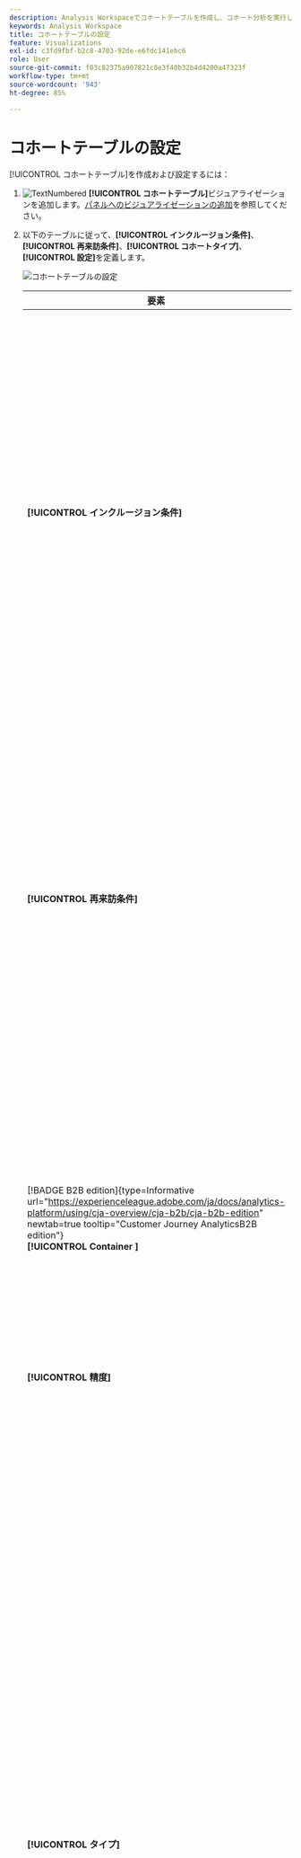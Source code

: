 ```yaml
---
description: Analysis Workspaceでコホートテーブルを作成し、コホート分析を実行します。
keywords: Analysis Workspace
title: コホートテーブルの設定
feature: Visualizations
exl-id: c3fd9fbf-b2c8-4703-92de-e6fdc141ebc6
role: User
source-git-commit: f03c82375a907821c8e3f40b32b4d4200a47323f
workflow-type: tm+mt
source-wordcount: '943'
ht-degree: 85%

---
```


# コホートテーブルの設定

[!UICONTROL コホートテーブル]を作成および設定するには：

1. ![TextNumbered](/help/assets/icons/TextNumbered.svg) **[!UICONTROL コホートテーブル]**&#x200B;ビジュアライゼーションを追加します。[パネルへのビジュアライゼーションの追加](../freeform-analysis-visualizations.md#add-visualizations-to-a-panel)を参照してください。

1. 以下のテーブルに従って、**[!UICONTROL インクルージョン条件]**、**[!UICONTROL 再来訪条件]**、**[!UICONTROL コホートタイプ]**、**[!UICONTROL 設定]**&#x200B;を定義します。

   ![コホートテーブルの設定](assets/cohort-configure.png)

   | 要素 | 説明 |
   |--- |--- |
   | **[!UICONTROL インクルージョン条件]** | 最大で、10 個のインクルージョンセグメントおよび 3 個のインクルージョン指標を適用できます。指標は、ユーザーが属するコホートを指定します。例えば、インクルージョン指標が「注文」の場合、コホート分析の期間中に注文したユーザーのみが最初のコホートに含まれます。<br>指標間のデフォルトの演算子は「AND」ですが、「OR」に変更することもできます。さらに、これらの指標に数値セグメント化を追加できます。 例：`Sessions >= 1`.</br> |
   | **[!UICONTROL 再来訪条件]** | 最大で、10 個のリターンセグメントおよび 3 個のリターン指標を適用できます。この指標は、ユーザーが保持されたか（リテンション）、保持されなかったか（チャーン）を示します。例えば、再来訪指標がビデオ視聴回数である場合、後続の期間（コホートに追加された期間後）にビデオを視聴したユーザーのみが定着したとして表されます。保持を定量化するもう 1 つの指標はセッション数です。 |
   | [!BADGE B2B edition]{type=Informative url="https://experienceleague.adobe.com/ja/docs/analytics-platform/using/cja-overview/cja-b2b/cja-b2b-edition" newtab=true tooltip="Customer Journey AnalyticsB2B edition"}<br/>**[!UICONTROL Container &#x200B;]** | デフォルトでは、コホート分析は個人コンテナに結び付けられます。 Workspace プロジェクトをサポートするアカウントベースの連携で個人を超えるその他のコンテナが利用できる場合は、「**[!UICONTROL コンテナ]**」ドロップダウンメニューからコホート分析用の別のコンテナを選択できます。 |
   | **[!UICONTROL 精度]** | 日、週、月、四半期および年の時間の精度。 |
   | **[!UICONTROL タイプ]** | **[!UICONTROL リテンション]**（デフォルト）：**[!UICONTROL リテンション]**&#x200B;コホートでは、時間の経過と共にユーザーのコホートがどの程度プロパティに戻ってくるかを測定します。再来訪コホートは標準的なコホートであり、再来訪ユーザーやリピートユーザーの行動を示します。緑色は、テーブル内の[!UICONTROL リテンション]コホートを示します。<br>**[!UICONTROL チャーン&#x200B;]**：**[!UICONTROL &#x200B;チャーン&#x200B;]**（離脱やフォールアウトとも呼ばれる）コホートでは、ユーザーのコホートがどの程度プロパティから離脱するかの推移を測定します。チャーンはリテンションの逆、つまり `Churn = 1 - Retention` です。[!UICONTROL チャーン]は、顧客が戻ってこなかった頻度を示すことで、定着度および改善のチャンスを示す良い指標となります。チャーンを使用して、注目すべき領域（どのコホートセグメントに注目すべきか）を分析し、特定できます。 赤色は、テーブル内の[!UICONTROL チャーン]コホートを示します（**[!UICONTROL &#x200B;フロー&#x200B;]**&#x200B;ビジュアライゼーションのフォールアウトと同様）。</br> |
   | **[!UICONTROL 設定]** | **[!UICONTROL ローリング計算]**：含める列（デフォルト）ではなく、以前の列に基づいてリテンションまたはチャーンを計算します。[!UICONTROL ローリング計算]では、「再来訪」の期間の計算方法が変わります。通常の計算では、再来訪条件を満たし、「含む」期間に含まれていたユーザーが検索されます。前の期間にコホートに含まれていたかどうかは関係ありません。[!UICONTROL ローリング計算]では、直前の期間で該当するコホートに含まれていたユーザーのうち、「リターン」条件を満たすユーザーが検出されます。したがって、[!UICONTROL &#x200B; ローリング計算 &#x200B;] では、「リターン」条件の期間を継続的に満たすユーザーを期間にわたってセグメント化し、ファネルします。 [!UICONTROL 再来訪]条件は、選択した期間に至るまでの各期間に適用されます。</br><br>**[!UICONTROL 待ち時間テーブル&#x200B;]**：[!UICONTROL 待ち時間]テーブルは、インクルージョンイベント発生前後の経過時間を測定します。[!UICONTROL 待ち時間テーブル]は、分析前後に使用するのに最適です。例えば、今後の製品やキャンペーンのローンチが予定されていて、ローンチの前後の行動を追跡するとします。[!UICONTROL 待ち時間テーブル]には、直接的な影響を確認するために、前後の動作が並べて表示されます。[!UICONTROL 待ち時間テーブル]のインクルージョン前のセルは、インクルージョン期間に[!UICONTROL インクルージョン]条件を満たし、インクルージョン期間の前の期間に[!UICONTROL 再来訪]条件を満たすユーザー数を計算します。[!UICONTROL 待ち時間テーブル]と[!UICONTROL カスタムディメンションコホート]をまとめて使用することはできません。</br><br>**[!UICONTROL カスタムディメンションコホート]**：時間に基づくコホート（デフォルト）ではなく、選択したディメンションに基づくコホートを作成します。多くのユーザーは、時間以外の基準でコホートを分析したいと考えています。新しいカスタムディメンションコホート機能では、顧客が選択したディメンションに基づいてコホートを柔軟に構築することができます。マーケティングチャネル、キャンペーン、製品、ページ、地域などのディメンションを使用し、これらのディメンションの様々な値に基づいて、リテンションがどのように変化しているかを表示します。[!UICONTROL カスタムディメンション]コホートセグメント定義では、ディメンション項目をリターン定義の一部ではなくインクルージョン期間の一部としてのみ適用します。</br><br>「[!UICONTROL カスタムディメンションコホート]」オプションを選択した後、任意のディメンションをドロップゾーンにドラッグ＆ドロップできます。ディメンションを追加すると、同じ期間で類似のディメンション項目を比較できます。例えば、市区町村、製品、キャンペーンなどのパフォーマンスを並べて比較できます。コホートテーブルは、上位 14 のディメンション項目を返します。ただし、![ セグメント ](/help/assets/icons/Filter.svg) セグメントを使用して、目的のディメンション項目のみを表示できます。 [!UICONTROL カスタムディメンションコホート]は、[!UICONTROL 待ち時間テーブル]機能では使用できません。</br> |

1. 「**[!UICONTROL 作成]**」をクリックします。
1. [!UICONTROL コホートテーブル]を再設定するには、![編集](/help/assets/icons/Edit.svg) を選択します。

1. （任意）選択範囲からセグメントまたはオーディエンスを作成します。

   複数のセルを選択して（連続または不連続）、右クリックし、「**[!UICONTROL 選択からセグメントを作成]**」をクリックします。

   ![ セグメントまたはオーディエンスの作成 ](assets/retention-createfilter.png)

1. [セグメントビルダー](/help/components/filters/filter-builder.md)で、セグメントをさらに編集して、「**[!UICONTROL 保存]**」をクリックします。

   保存したセグメントは、[!UICONTROL Analysis Workspace] の[!UICONTROL セグメント]パネルで使用できます。

## 設定

[!UICONTROL コホートテーブル]の特定の設定を定義できます。

1. ![設定](/help/assets/icons/Setting.svg) を選択して、[!UICONTROL コホートテーブル]の設定を調整します。

   | 設定 | 説明 |
   |---|---|
   | **割合のみを表示** | 数値を削除し、パーセンテージのみを表示します。 |
   | **割合を整数に四捨五入** | パーセント値を、小数値ではなく、最も近い整数に丸めます。 |
   | **割合の平均行を表示** | テーブルの先頭に新しい行を挿入し、各列の値の平均を加算します。 |


>[!MORELIKETHIS]
>
>[パネルへのビジュアライゼーションの追加](/help/analysis-workspace/visualizations/freeform-analysis-visualizations.md#add-visualizations-to-a-panel)
>[ビジュアライゼーション設定](/help/analysis-workspace/visualizations/freeform-analysis-visualizations.md#settings)
>[ビジュアライゼーションコンテキストメニュー](/help/analysis-workspace/visualizations/freeform-analysis-visualizations.md#context-menu)
>

